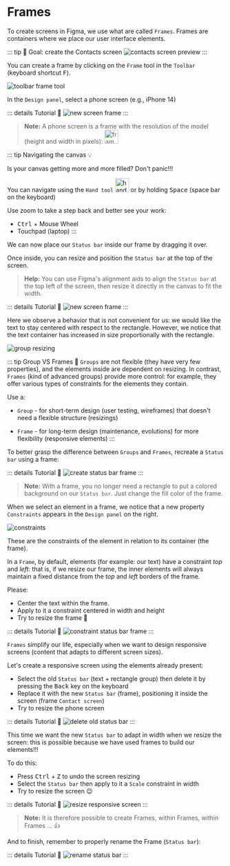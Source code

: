 # Frames

To create screens in Figma, we use what are called `Frames`. Frames are containers where we place our user interface elements.

::: tip 🎯 Goal: create the Contacts screen
![contacts screen preview](../../../assets/img/figma/basics/ui-elements/frames/contacts-screen-preview.png)
:::

You can create a frame by clicking on the `Frame` tool in the `Toolbar` (keyboard shortcut <kbd>F</kbd>).

![toolbar frame tool](../../../assets/img/figma/basics/ui-elements/frames/toolbar_frame_tools.png)

In the `Design panel`, select a phone screen (e.g., iPhone 14)

::: details Tutorial 🎥
![new screen frame](../../../assets/img/figma/basics/ui-elements/frames/new-screen-frame.gif)
:::

> **Note:** A phone screen is a frame with the resolution of the model (height and width in pixels): <img class="align-text" height="32px" alt="frame resolution" src="../../../assets/img/figma/basics/ui-elements/frames/frame-resolution.png">

::: tip Navigating the canvas 💡

Is your canvas getting more and more filled? Don't panic!!!

You can navigate using the `Hand tool` <img class="align-text" height="32px" alt="hand tool" src="../../../assets/img/figma/basics/ui-elements/frames/hand-tool-icon.png"> or by holding <kbd>Space</kbd> (space bar on the keyboard)

Use zoom to take a step back and better see your work:
- <kbd>Ctrl</kbd> + Mouse Wheel
- Touchpad (laptop)
  :::

We can now place our `Status bar` inside our frame by dragging it over.

Once inside, you can resize and position the `Status bar` at the top of the screen.

> **Help:** You can use Figma's alignment aids to align the `Status bar` at the top left of the screen, then resize it directly in the canvas to fit the width.

::: details Tutorial 🎥
![new screen frame](../../../assets/img/figma/basics/ui-elements/frames/drag-into-frame.gif)
:::

Here we observe a behavior that is not convenient for us: we would like the text to stay centered with respect to the rectangle. However, we notice that the text container has increased in size proportionally with the rectangle.

![group resizing](../../../assets/img/figma/basics/ui-elements/frames/groupe-resizing.png)

::: tip Group VS Frames 🤔
`Groups` are not flexible (they have very few properties), and the elements inside are dependent on resizing. In contrast, `Frames` (kind of advanced groups) provide more control: for example, they offer various types of constraints for the elements they contain.

Use a:
- `Group` - for short-term design (user testing, wireframes) that doesn't need a flexible structure (resizings)

- `Frame` - for long-term design (maintenance, evolutions) for more flexibility (responsive elements)
  :::

To better grasp the difference between `Groups` and `Frames`, recreate a `Status bar` using a frame:

::: details Tutorial 🎥
![create status bar frame](../../../assets/img/figma/basics/ui-elements/frames/create-status-bar-frame.gif)
:::

> **Note:** With a frame, you no longer need a rectangle to put a colored background on our `Status bar`. Just change the fill color of the frame.

When we select an element in a frame, we notice that a new property `Constraints` appears in the `Design panel` on the right.

![constraints](../../../assets/img/figma/basics/ui-elements/frames/constraints.png)

These are the constraints of the element in relation to its container (the frame).

In a `Frame`, by default, elements (for example: our text) have a constraint _top_ and _left_: that is, if we resize our frame, the inner elements will always maintain a fixed distance from the _top_ and _left_ borders of the frame.

Please:
- Center the text within the frame.
- Apply to it a constraint centered in width and height
- Try to resize the frame 🙂

::: details Tutorial 🎥
![constraint status bar frame](../../../assets/img/figma/basics/ui-elements/frames/constraint-status-bar-frame.gif)
:::

`Frames` simplify our life, especially when we want to design responsive screens (content that adapts to different screen sizes).

Let's create a responsive screen using the elements already present:
- Select the old `Status bar` (text + rectangle group) then delete it by pressing the <kbd>Back</kbd> key on the keyboard
- Replace it with the new `Status bar` (frame), positioning it inside the screen (frame `Contact screen`)
- Try to resize the phone screen

::: details Tutorial 🎥
![delete old status bar](../../../assets/img/figma/basics/ui-elements/frames/delete-old-status-bar.gif)
:::

This time we want the new `Status bar` to adapt in width when we resize the screen: this is possible because we have used frames to build our elements!!!

To do this:
- Press <kbd>Ctrl</kbd> + <kbd>Z</kbd> to undo the screen resizing
- Select the `Status bar` then apply to it a `Scale` constraint in width
- Try to resize the screen 😉

::: details Tutorial 🎥
![resize responsive screen](../../../assets/img/figma/basics/ui-elements/frames/resize-responsive-screen.gif)
:::

> **Note:** It is therefore possible to create Frames, within Frames, within Frames ... 👍

And to finish, remember to properly rename the Frame (`Status bar`):

::: details Tutorial 🎥
![rename status bar](../../../assets/img/figma/basics/ui-elements/frames/rename-status-bar.gif)
:::